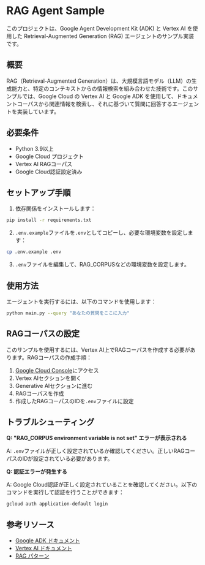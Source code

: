 # RAG Agent Sample

このプロジェクトは、Google Agent Development Kit (ADK) と Vertex AI を使用した Retrieval-Augmented Generation (RAG) エージェントのサンプル実装です。

## 概要

RAG（Retrieval-Augmented Generation）は、大規模言語モデル（LLM）の生成能力と、特定のコンテキストからの情報検索を組み合わせた技術です。このサンプルでは、Google Cloud の Vertex AI と Google ADK を使用して、ドキュメントコーパスから関連情報を検索し、それに基づいて質問に回答するエージェントを実装しています。

## 必要条件

- Python 3.9以上
- Google Cloud プロジェクト
- Vertex AI RAGコーパス
- Google Cloud認証設定済み

## セットアップ手順

1. 依存関係をインストールします：

```bash
pip install -r requirements.txt
```

2. `.env.example`ファイルを`.env`としてコピーし、必要な環境変数を設定します：

```bash
cp .env.example .env
```

3. `.env`ファイルを編集して、RAG_CORPUSなどの環境変数を設定します。

## 使用方法

エージェントを実行するには、以下のコマンドを使用します：

```bash
python main.py --query "あなたの質問をここに入力"
```

## RAGコーパスの設定

このサンプルを使用するには、Vertex AI上でRAGコーパスを作成する必要があります。RAGコーパスの作成手順：

1. [Google Cloud Console](https://console.cloud.google.com/)にアクセス
2. Vertex AIセクションを開く
3. Generative AIセクションに進む
4. RAGコーパスを作成
5. 作成したRAGコーパスのIDを`.env`ファイルに設定

## トラブルシューティング

**Q: "RAG_CORPUS environment variable is not set" エラーが表示される**

A: `.env`ファイルが正しく設定されているか確認してください。正しいRAGコーパスのIDが設定されている必要があります。

**Q: 認証エラーが発生する**

A: Google Cloud認証が正しく設定されていることを確認してください。以下のコマンドを実行して認証を行うことができます：

```bash
gcloud auth application-default login
```

## 参考リソース

- [Google ADK ドキュメント](https://github.com/google/adk)
- [Vertex AI ドキュメント](https://cloud.google.com/vertex-ai)
- [RAG パターン](https://cloud.google.com/blog/products/databases/using-rag-with-langchain-frameworks-and-vertex-ai)
